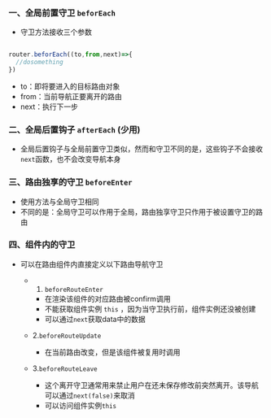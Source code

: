 ### 一、全局前置守卫 `beforEach`

 
 - 守卫方法接收三个参数
  
  ```js

  router.beforEach((to,from,next)=>{
    //dosomething
  })
  
  ```
  + to：即将要进入的目标路由对象
  + from：当前导航正要离开的路由
  + next：执行下一步

### 二、全局后置钩子 `afterEach` (少用)

 - 全局后置钩子与全局前置守卫类似，然而和守卫不同的是，这些钩子不会接收`next`函数，也不会改变导航本身

### 三、路由独享的守卫 `beforeEnter`

 - 使用方法与全局守卫相同
 - 不同的是：全局守卫可以作用于全局，路由独享守卫只作用于被设置守卫的路由

### 四、组件内的守卫

* 可以在路由组件内直接定义以下路由导航守卫

  + 1. `beforeRouteEnter`

    - 在渲染该组件的对应路由被confirm调用
    - 不能获取组件实例 `this` ，因为当守卫执行前，组件实例还没被创建
    - 可以通过`next`获取data中的数据

  + 2.`beforeRouteUpdate`
    - 在当前路由改变，但是该组件被复用时调用

  + 3.`beforeRouteLeave`

    - 这个离开守卫通常用来禁止用户在还未保存修改前突然离开。该导航可以通过`next(false)`来取消
    - 可以访问组件实例`this` 
